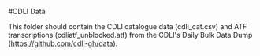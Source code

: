 #CDLI Data

This folder should contain the CDLI catalogue data (cdli_cat.csv) and ATF transcriptions (cdliatf_unblocked.atf) from the CDLI's Daily Bulk Data Dump (https://github.com/cdli-gh/data).
